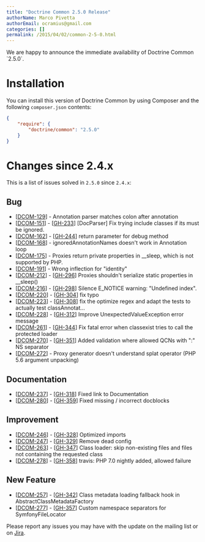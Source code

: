 ```yaml
---
title: "Doctrine Common 2.5.0 Release"
authorName: Marco Pivetta
authorEmail: ocramius@gmail.com
categories: []
permalink: /2015/04/02/common-2-5-0.html
---
```

We are happy to announce the immediate availability of Doctrine Common
\`2.5.0\`.

Installation
============

You can install this version of Doctrine Common by using Composer and
the following `composer.json` contents:

```json
{
    "require": {
        "doctrine/common": "2.5.0"
    }
}
```

Changes since 2.4.x
===================

This is a list of issues solved in `2.5.0` since `2.4.x`:

Bug
---

-   [[DCOM-129](https://github.com/doctrine/common/issues/428)] -
    Annotation parser matches colon after annotation
-   [[DCOM-151](https://github.com/doctrine/common/issues/452)] -
    [[GH-233](https://github.com/doctrine/common/pull/233)] [DocParser]
    Fix trying include classes if its must be ignored.
-   [[DCOM-162](https://github.com/doctrine/common/issues/463)] -
    [[GH-244](https://github.com/doctrine/common/pull/244)] return
    parameter for debug method
-   [[DCOM-168](https://github.com/doctrine/common/issues/469)] -
    ignoredAnnotationNames doesn't work in Annotation loop
-   [[DCOM-175](https://github.com/doctrine/common/issues/477)] -
    Proxies return private properties in \_\_sleep, which is not
    supported by PHP.
-   [[DCOM-191](https://github.com/doctrine/common/issues/493)] -
    Wrong inflection for "identity"
-   [[DCOM-212](https://github.com/doctrine/common/issues/518)] -
    [[GH-296](https://github.com/doctrine/common/pull/296)] Proxies
    shouldn't serialize static properties in \_\_sleep()
-   [[DCOM-216](https://github.com/doctrine/common/issues/522)] -
    [[GH-298](https://github.com/doctrine/common/pull/298)] Silence
    E\_NOTICE warning: "Undefined index".
-   [[DCOM-220](https://github.com/doctrine/common/issues/527)] -
    [[GH-304](https://github.com/doctrine/common/pull/304)] fix typo
-   [[DCOM-223](https://github.com/doctrine/common/issues/530)] -
    [[GH-308](https://github.com/doctrine/common/pull/308)] fix the
    optimize regex and adapt the tests to actually test classAnnotat...
-   [[DCOM-228](https://github.com/doctrine/common/issues/535)] -
    [[GH-312](https://github.com/doctrine/common/pull/312)] Improve
    UnexpectedValueException error message
-   [[DCOM-261](https://github.com/doctrine/common/issues/571)] -
    [[GH-344](https://github.com/doctrine/common/pull/344)] Fix fatal
    error when classexist tries to call the protected loader
-   [[DCOM-270](https://github.com/doctrine/common/issues/581)] -
    [[GH-351](https://github.com/doctrine/common/pull/351)] Added
    validation where allowed QCNs with ":" NS separator
-   [[DCOM-272](https://github.com/doctrine/common/issues/583)] -
    Proxy generator doesn't understand splat operator (PHP 5.6 argument
    unpacking)

Documentation
-------------

-   [[DCOM-237](https://github.com/doctrine/common/issues/545)] -
    [[GH-318](https://github.com/doctrine/common/pull/318)] Fixed link
    to Documentation
-   [[DCOM-280](https://github.com/doctrine/common/issues/592)] -
    [[GH-359](https://github.com/doctrine/common/pull/359)] Fixed
    missing / incorrect docblocks

Improvement
-----------

-   [[DCOM-246](https://github.com/doctrine/common/issues/554)] -
    [[GH-328](https://github.com/doctrine/common/pull/328)] Optimized
    imports
-   [[DCOM-247](https://github.com/doctrine/common/issues/555)] -
    [[GH-329](https://github.com/doctrine/common/pull/329)] Remove dead
    config
-   [[DCOM-263](https://github.com/doctrine/common/issues/573)] -
    [[GH-347](https://github.com/doctrine/common/pull/347)] Class
    loader: skip non-existing files and files not containing the
    requested class
-   [[DCOM-278](https://github.com/doctrine/common/issues/589)] -
    [[GH-358](https://github.com/doctrine/common/pull/358)] travis: PHP
    7.0 nightly added, allowed failure

New Feature
-----------

-   [[DCOM-257](https://github.com/doctrine/common/issues/566)] -
    [[GH-342](https://github.com/doctrine/common/pull/342)] Class
    metadata loading fallback hook in AbstractClassMetadataFactory
-   [[DCOM-277](https://github.com/doctrine/common/issues/588)] -
    [[GH-357](https://github.com/doctrine/common/pull/357)] Custom
    namespace separators for SymfonyFileLocator

Please report any issues you may have with the update on the mailing
list or on [Jira](https://www.doctrine-project.org/jira/browse/DCOM).
